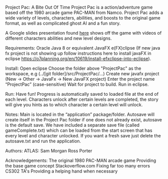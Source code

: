 ﻿Project Pac: A Bite Out Of Time
Project Pac is a action/adventure game based off the 1980 arcade game PAC-MAN from Namco. Project Pac adds a wide variety of levels, characters, abilities, and boosts to the original game format, as well as complicated ghost AI and a fun story.

A Google slides presentation found [here](https://docs.google.com/presentation/d/1-i7ifvSSleP5qeVpaUZys5yurUHVeM7btUJ4UJAUhhw/edit?usp=sharing) shows off the game with videos of different characters abilities and new level designs.

Requirements:
Oracle Java 8 or equivalent
JavaFX
e(FX)clipse 
(If new java fx project is not showing up follow instructions here to install javaFX in eclipse https://o7planning.org/en/10619/install-efxclipse-into-eclipse).

Install:
Open eclipse
Choose the folder above "ProjectPac" as the workspace, e.g (../[git folder]/src/ProjectPac/…)
Create new javafx project (New -> Other -> JavaFx  -> New JavaFX project)
Enter the project name “ProjectPac” (case-sensitive)
Wait for project to build.
Run in eclipse.

Run:
Have fun!
Progress is automatically saved to loaded file at the end of each level. 
Characters unlock after certain levels are completed, the story will give you hints as to which character a certain level will unlock.

Notes:
Main is located in the “application” package/folder.
Autosave will create itself in the Project Pac folder if one does not already exist, autosave is the default save.
We have included a separate save file (called gameComplete.txt) which can be loaded from the start screen that has every level and character unlocked. 
If you want a fresh save just delete the autosave.txt and run the application.

Authors:
ATLAS:
Sam Morgan
Ross Porter

Acknowledgements:
The original 1980 PAC-MAN arcade game
Providing the base game concept
Stackoverflow.com
Fixing far too many errors
CS302 TA's
Providing a helping hand when necessary
